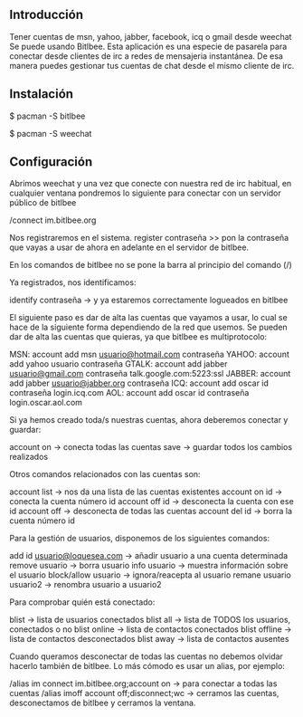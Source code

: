## Introducción

Tener cuentas de msn, yahoo, jabber, facebook, icq o gmail desde weechat Se puede usando Bitlbee. Esta aplicación es una especie de pasarela para conectar desde clientes de irc a redes de mensajeria instantánea. De esa manera puedes gestionar tus cuentas de chat desde el mismo cliente de irc.

## Instalación

$ pacman -S bitlbee

$ pacman -S weechat

## Configuración

Abrimos weechat y una vez que conecte con nuestra red de irc habitual, en cualquier ventana pondremos lo siguiente para conectar con un servidor público de bitlbee

/connect im.bitlbee.org

Nos registraremos en el sistema. register contraseña >> pon la contraseña que vayas a usar de ahora en adelante en el servidor de bitlbee.

En los comandos de bitlbee no se pone la barra al principio del comando (/)

Ya registrados, nos identificamos:

identify contraseña -> y ya estaremos correctamente logueados en bitlbee

El siguiente paso es dar de alta las cuentas que vayamos a usar, lo cual se hace de la siguiente forma dependiendo de la red que usemos. Se pueden dar de alta las cuentas que quieras, ya que bitlbee es multiprotocolo:

MSN: account add msn usuario@hotmail.com contraseña YAHOO: account add yahoo usuario contraseña GTALK: account add jabber usuario@gmail.com contraseña talk.google.com:5223:ssl JABBER: account add jabber usuario@jabber.org contraseña ICQ: account add oscar id contraseña login.icq.com AOL: account add oscar id contraseña login.oscar.aol.com

Si ya hemos creado toda/s nuestras cuentas, ahora deberemos conectar y guardar:

account on -> conecta todas las cuentas save -> guardar todos los cambios realizados

Otros comandos relacionados con las cuentas son:

account list -> nos da una lista de las cuentas existentes account on id -> conecta la cuenta número id account off id -> desconecta la cuenta con ese id account off -> desconecta de todas las cuentas account del id -> borra la cuenta número id

Para la gestión de usuarios, disponemos de los siguientes comandos:

add id usuario@loquesea.com -> añadir usuario a una cuenta determinada remove usuario -> borra usuario info usuario -> muestra información sobre el usuario block/allow usuario -> ignora/reacepta al usuario remane usuario usuario2 -> renombra usuario a usuario2

Para comprobar quién está conectado:

blist -> lista de usuarios conectados blist all -> lista de TODOS los usuarios, conectados o no blist online -> lista de contactos conectados blist offline -> lista de contactos desconectados blist away -> lista de contactos ausentes

Cuando queramos desconectar de todas las cuentas no debemos olvidar hacerlo también de bitlbee. Lo más cómodo es usar un alias, por ejemplo:

/alias im connect im.bitlbee.org;account on -> para conectar a todas las cuentas /alias imoff account off;disconnect;wc -> cerramos las cuentas, desconectamos de bitlbee y cerramos la ventana.